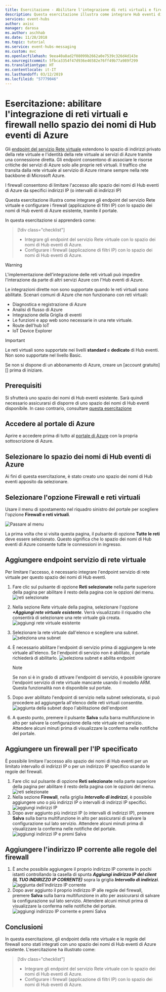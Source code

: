 ```yaml
---
title: Esercitazione - Abilitare l'integrazione di reti virtuali e firewall in Hub eventi di Azure | Microsoft Docs
description: Questa esercitazione illustra come integrare Hub eventi di Azure con reti virtuali e firewall per abilitare l'accesso sicuro.
services: event-hubs
author: axisc
manager: darosa
ms.author: aschhab
ms.date: 11/28/2018
ms.topic: tutorial
ms.service: event-hubs-messaging
ms.custom: mvc
ms.openlocfilehash: 9eea40a8ad2f08099b2662a0e7539c326d4d143e
ms.sourcegitcommit: 5fbca3354f47d936e46582e76ff49b77a989f299
ms.translationtype: HT
ms.contentlocale: it-IT
ms.lasthandoff: 03/12/2019
ms.locfileid: "57779046"
---
```

# <a name="tutorial-enable-virtual-networks-integration-and-firewalls-on-event-hubs-namespace"></a>Esercitazione: abilitare l'integrazione di reti virtuali e firewall nello spazio dei nomi di Hub eventi di Azure

Gli [endpoint del servizio Rete virtuale](../virtual-network/virtual-network-service-endpoints-overview.md) estendono lo spazio di indirizzi privato della rete virtuale e l'identità della rete virtuale ai servizi di Azure tramite una connessione diretta. Gli endpoint consentono di associare le risorse critiche dei servizi di Azure solo alle proprie reti virtuali. Il traffico che transita dalla rete virtuale al servizio di Azure rimane sempre nella rete backbone di Microsoft Azure.

I firewall consentono di limitare l'accesso allo spazio dei nomi di Hub eventi di Azure da specifici indirizzi IP (o intervalli di indirizzi IP)

Questa esercitazione illustra come integrare gli endpoint del servizio Rete virtuale e configurare i firewall (applicazione di filtri IP) con lo spazio dei nomi di Hub eventi di Azure esistente, tramite il portale.

In questa esercitazione si apprenderà come:
> [!div class="checklist"]
> * Integrare gli endpoint del servizio Rete virtuale con lo spazio dei nomi di Hub eventi di Azure.
> * Configurare i firewall (applicazione di filtri IP) con lo spazio dei nomi di Hub eventi di Azure.

>[!WARNING]
> L'implementazione dell'integrazione delle reti virtuali può impedire l'interazione da parte di altri servizi Azure con l'Hub eventi di Azure.
>
> Le integrazioni dirette non sono supportate quando le reti virtuali sono abilitate.
> Scenari comuni di Azure che non funzionano con reti virtuali:
> * Diagnostica e registrazione di Azure
> * Analisi di flusso di Azure
> * Integrazione della Griglia di eventi
> * Le funzioni e app web sono necessarie in una rete virtuale.
> * Route dell'hub IoT
> * IoT Device Explorer


> [!IMPORTANT]
> Le reti virtuali sono supportate nei livelli **standard** e **dedicato** di Hub eventi. Non sono supportate nel livello Basic.

Se non si dispone di un abbonamento di Azure, creare un [account gratuito][] prima di iniziare.

## <a name="prerequisites"></a>Prerequisiti

Si sfrutterà uno spazio dei nomi di Hub eventi esistente. Sarà quindi necessario assicurarsi di disporre di uno spazio dei nomi di Hub eventi disponibile. In caso contrario, consultare [questa esercitazione](./event-hubs-create.md)

## <a name="sign-in-to-the-azure-portal"></a>Accedere al portale di Azure

Aprire e accedere prima di tutto al [portale di Azure][Azure portal] con la propria sottoscrizione di Azure.

## <a name="select-event-hubs-namespace"></a>Selezionare lo spazio dei nomi di Hub eventi di Azure

Ai fini di questa esercitazione, è stato creato uno spazio dei nomi di Hub eventi apposito da selezionare.

## <a name="navigate-to-firewalls-and-virtual-networks-experience"></a>Selezionare l'opzione Firewall e reti virtuali

Usare il menu di spostamento nel riquadro sinistro del portale per scegliere l'opzione **Firewall e reti virtuali**.

  ![Passare al menu](./media/event-hubs-tutorial-vnet-and-firewalls/vnet-firewall-landing-page.png)

  La prima volta che si visita questa pagina, il pulsante di opzione **Tutte le reti** deve essere selezionato. Questo significa che lo spazio dei nomi di Hub eventi di Azure consente tutte le connessioni in ingresso.

## <a name="add-virtual-network-service-endpoint"></a>Aggiungere endpoint servizio di rete virtuale

Per limitare l'accesso, è necessario integrare l'endpoint servizio di rete virtuale per questo spazio dei nomi di Hub eventi.

1. Fare clic sul pulsante di opzione **Reti selezionate** nella parte superiore della pagina per abilitare il resto della pagina con le opzioni del menu.
  ![reti selezionate](./media/event-hubs-tutorial-vnet-and-firewalls/vnet-firewall-selecting-selected-networks.png)
2. Nella sezione Rete virtuale della pagina, selezionare l'opzione ***+Aggiungi rete virtuale esistente***. Verrà visualizzato il riquadro che consentirà di selezionare una rete virtuale già creata.
  ![aggiungi rete virtuale esistente](./media/event-hubs-tutorial-vnet-and-firewalls/vnet-firewall-adding-vnet-from-portal-slide-in-pane.png)
3. Selezionare la rete virtuale dall'elenco e scegliere una subnet.
   ![seleziona una subnet](./media/event-hubs-tutorial-vnet-and-firewalls/vnet-firewall-adding-vnet-from-portal-slide-in-pane-with-subnet-query.png)
4. È necessario abilitare l'endpoint di servizio prima di aggiungere la rete virtuale all'elenco. Se l'endpoint di servizio non è abilitato, il portale richiederà di abilitarlo.
  ![seleziona subnet e abilita endpoint](./media/event-hubs-tutorial-vnet-and-firewalls/vnet-firewall-adding-vnet-from-portal-slide-in-pane-after-enabling.png)
    > [!NOTE]
    > Se non si è in grado di attivare l'endpoint di servizio, è possibile ignorare l'endpoint servizio di rete virtuale mancante usando il modello ARM. Questa funzionalità non è disponibile sul portale.

5. Dopo aver abilitato l'endpoint di servizio nella subnet selezionata, si può procedere ad aggiungerla all'elenco delle reti virtuali consentite.
  ![aggiunta della subnet dopo l'abilitazione dell'endpoint](./media/event-hubs-tutorial-vnet-and-firewalls/vnet-firewall-adding-vnet-from-portal-slide-in-pane-after-adding.png)

6. A questo punto, premere il pulsante **Salva** sulla barra multifunzione in alto per salvare la configurazione della rete virtuale nel servizio. Attendere alcuni minuti prima di visualizzare la conferma nelle notifiche del portale.

## <a name="add-firewall-for-specified-ip"></a>Aggiungere un firewall per l'IP specificato

È possibile limitare l'accesso allo spazio dei nomi di Hub eventi per un limitato intervallo di indirizzi IP o per un indirizzo IP specifico usando le regole del firewall.

1. Fare clic sul pulsante di opzione **Reti selezionate** nella parte superiore della pagina per abilitare il resto della pagina con le opzioni del menu.
  ![reti selezionate](./media/event-hubs-tutorial-vnet-and-firewalls/vnet-firewall-selecting-selected-networks.png)
2. Nella sezione **Firewall**, nella griglia ***Intervallo di indirizzi***, è possibile aggiungere uno o più indirizzi IP o intervalli di indirizzi IP specifici.
  ![aggiungi indirizzi IP](./media/event-hubs-tutorial-vnet-and-firewalls/vnet-firewall-adding-firewall.png)
3. Dopo aver aggiunto più indirizzi IP (o intervalli di indirizzi IP), premere **Salva** sulla barra multifunzione in alto per assicurarsi di salvare la configurazione sul lato servizio. Attendere alcuni minuti prima di visualizzare la conferma nelle notifiche del portale.
  ![aggiungi indirizzi IP e premi Salva](./media/event-hubs-tutorial-vnet-and-firewalls/vnet-firewall-adding-firewall-hitting-save.png)

## <a name="adding-your-current-ip-address-to-the-firewall-rules"></a>Aggiungere l'indirizzo IP corrente alle regole del firewall

1. È anche possibile aggiungere il proprio indirizzo IP corrente in pochi istanti controllando la casella di spunta ***Aggiungi indirizzo IP del client (IL TUO INDIRIZZO IP CORRENTE)*** sopra la griglia ***Intervallo di indirizzi***.
  ![aggiunta dell'indirizzo IP corrente](./media/event-hubs-tutorial-vnet-and-firewalls/vnet-firewall-adding-current-ip-hitting-save.png)
2. Dopo aver aggiunto il proprio indirizzo IP alle regole del firewall, premere **Salva** sulla barra multifunzione in alto per assicurarsi di salvare la configurazione sul lato servizio. Attendere alcuni minuti prima di visualizzare la conferma nelle notifiche del portale.
  ![aggiungi indirizzo IP corrente e premi Salva](./media/event-hubs-tutorial-vnet-and-firewalls/vnet-firewall-adding-current-ip-hitting-save-after-saving.png)

## <a name="conclusion"></a>Conclusioni

In questa esercitazione, gli endpoint della rete virtuale e le regole del firewall sono stati integrati con uno spazio dei nomi di Hub eventi di Azure esistente. L'esercitazione ha illustrato come:
> [!div class="checklist"]
> * Integrare gli endpoint del servizio Rete virtuale con lo spazio dei nomi di Hub eventi di Azure.
> * Configurare i firewall (applicazione di filtri IP) con lo spazio dei nomi di Hub eventi di Azure.


[Azure portal]: https://portal.azure.com/
